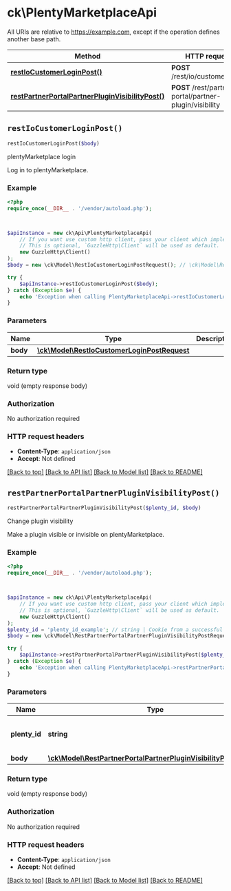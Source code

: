 # ck\PlentyMarketplaceApi

All URIs are relative to https://example.com, except if the operation defines another base path.

| Method | HTTP request | Description |
| ------------- | ------------- | ------------- |
| [**restIoCustomerLoginPost()**](PlentyMarketplaceApi.md#restIoCustomerLoginPost) | **POST** /rest/io/customer/login | plentyMarketplace login |
| [**restPartnerPortalPartnerPluginVisibilityPost()**](PlentyMarketplaceApi.md#restPartnerPortalPartnerPluginVisibilityPost) | **POST** /rest/partner-portal/partner-plugin/visibility | Change plugin visibility |


## `restIoCustomerLoginPost()`

```php
restIoCustomerLoginPost($body)
```

plentyMarketplace login

Log in to plentyMarketplace.

### Example

```php
<?php
require_once(__DIR__ . '/vendor/autoload.php');



$apiInstance = new ck\Api\PlentyMarketplaceApi(
    // If you want use custom http client, pass your client which implements `GuzzleHttp\ClientInterface`.
    // This is optional, `GuzzleHttp\Client` will be used as default.
    new GuzzleHttp\Client()
);
$body = new \ck\Model\RestIoCustomerLoginPostRequest(); // \ck\Model\RestIoCustomerLoginPostRequest

try {
    $apiInstance->restIoCustomerLoginPost($body);
} catch (Exception $e) {
    echo 'Exception when calling PlentyMarketplaceApi->restIoCustomerLoginPost: ', $e->getMessage(), PHP_EOL;
}
```

### Parameters

| Name | Type | Description  | Notes |
| ------------- | ------------- | ------------- | ------------- |
| **body** | [**\ck\Model\RestIoCustomerLoginPostRequest**](../Model/RestIoCustomerLoginPostRequest.md)|  | |

### Return type

void (empty response body)

### Authorization

No authorization required

### HTTP request headers

- **Content-Type**: `application/json`
- **Accept**: Not defined

[[Back to top]](#) [[Back to API list]](../../README.md#endpoints)
[[Back to Model list]](../../README.md#models)
[[Back to README]](../../README.md)

## `restPartnerPortalPartnerPluginVisibilityPost()`

```php
restPartnerPortalPartnerPluginVisibilityPost($plenty_id, $body)
```

Change plugin visibility

Make a plugin visible or invisible on plentyMarketplace.

### Example

```php
<?php
require_once(__DIR__ . '/vendor/autoload.php');



$apiInstance = new ck\Api\PlentyMarketplaceApi(
    // If you want use custom http client, pass your client which implements `GuzzleHttp\ClientInterface`.
    // This is optional, `GuzzleHttp\Client` will be used as default.
    new GuzzleHttp\Client()
);
$plenty_id = 'plenty_id_example'; // string | Cookie from a successful login.
$body = new \ck\Model\RestPartnerPortalPartnerPluginVisibilityPostRequest(); // \ck\Model\RestPartnerPortalPartnerPluginVisibilityPostRequest

try {
    $apiInstance->restPartnerPortalPartnerPluginVisibilityPost($plenty_id, $body);
} catch (Exception $e) {
    echo 'Exception when calling PlentyMarketplaceApi->restPartnerPortalPartnerPluginVisibilityPost: ', $e->getMessage(), PHP_EOL;
}
```

### Parameters

| Name | Type | Description  | Notes |
| ------------- | ------------- | ------------- | ------------- |
| **plenty_id** | **string**| Cookie from a successful login. | |
| **body** | [**\ck\Model\RestPartnerPortalPartnerPluginVisibilityPostRequest**](../Model/RestPartnerPortalPartnerPluginVisibilityPostRequest.md)|  | |

### Return type

void (empty response body)

### Authorization

No authorization required

### HTTP request headers

- **Content-Type**: `application/json`
- **Accept**: Not defined

[[Back to top]](#) [[Back to API list]](../../README.md#endpoints)
[[Back to Model list]](../../README.md#models)
[[Back to README]](../../README.md)
